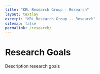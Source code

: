 ```yaml
---
title: "KRL Research Group - Research"
layout: textlay
excerpt: "KRL Research Group -- Research"
sitemap: false
permalink: /research/
---
```


<h1 class="sapienza-text"> Research Goals </h1>

Description research goals
